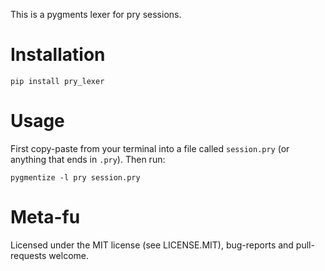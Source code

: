 This is a pygments lexer for pry sessions.

Installation
============

`pip install pry_lexer`

Usage
=====

First copy-paste from your terminal into a file called `session.pry` (or anything that ends in `.pry`). Then run:

```
pygmentize -l pry session.pry
```

Meta-fu
=======

Licensed under the MIT license (see LICENSE.MIT), bug-reports and pull-requests welcome.
